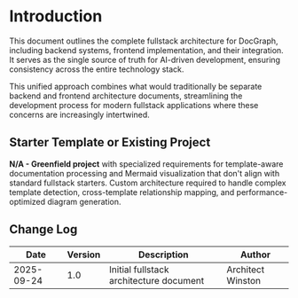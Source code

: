 # Introduction

This document outlines the complete fullstack architecture for DocGraph, including backend systems, frontend implementation, and their integration. It serves as the single source of truth for AI-driven development, ensuring consistency across the entire technology stack.

This unified approach combines what would traditionally be separate backend and frontend architecture documents, streamlining the development process for modern fullstack applications where these concerns are increasingly intertwined.

## Starter Template or Existing Project

**N/A - Greenfield project** with specialized requirements for template-aware documentation processing and Mermaid visualization that don't align with standard fullstack starters. Custom architecture required to handle complex template detection, cross-template relationship mapping, and performance-optimized diagram generation.

## Change Log
| Date | Version | Description | Author |
|------|---------|-------------|--------|
| 2025-09-24 | 1.0 | Initial fullstack architecture document | Architect Winston |

